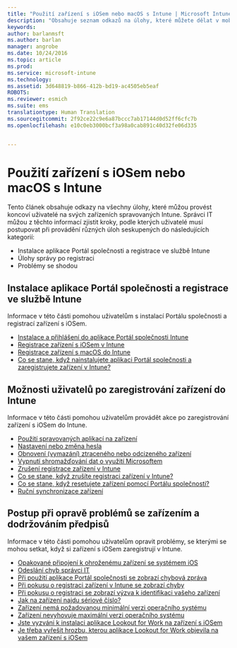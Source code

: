 ```yaml
---
title: "Použití zařízení s iOSem nebo macOS s Intune | Microsoft Intune"
description: "Obsahuje seznam odkazů na úlohy, které můžete dělat v mobilních zařízení s iOSem nebo macOS, když je zařízení registrované v Intune."
keywords: 
author: barlanmsft
ms.author: barlan
manager: angrobe
ms.date: 10/24/2016
ms.topic: article
ms.prod: 
ms.service: microsoft-intune
ms.technology: 
ms.assetid: 3d648819-b866-412b-bd19-ac4505eb5eaf
ROBOTS: 
ms.reviewer: esmich
ms.suite: ems
translationtype: Human Translation
ms.sourcegitcommit: 2f92ce22c9e6a87bccc7ab17144d0d52ff6cfc7b
ms.openlocfilehash: e10c0eb3000bcf3a98a0cab891c40d32fe06d335


---
```


# <a name="using-your-ios-or-macos-device-with-intune"></a>Použití zařízení s iOSem nebo macOS s Intune

Tento článek obsahuje odkazy na všechny úlohy, které můžou provést koncoví uživatelé na svých zařízeních spravovaných Intune. Správci IT můžou z těchto informací zjistit kroky, podle kterých uživatelé musí postupovat při provádění různých úloh seskupených do následujících kategorií:
- Instalace aplikace Portál společnosti a registrace ve službě Intune
- Úlohy správy po registraci
- Problémy se shodou

## <a name="company-portal-app-installation-and-intune-enrollment"></a>Instalace aplikace Portál společnosti a registrace ve službě Intune

Informace v této části pomohou uživatelům s instalací Portálu společnosti a registrací zařízení s iOSem.

- [Instalace a přihlášení do aplikace Portál společnosti Intune](install-and-sign-in-to-the-intune-company-portal-app-ios.md)
- [Registrace zařízení s iOSem v Intune](enroll-your-device-in-intune-ios.md)
- [Registrace zařízení s macOS do Intune](enroll-your-device-in-intune-macos.md)
- [Co se stane, když nainstalujete aplikaci Portál společnosti a zaregistrujete zařízení v Intune?](what-happens-if-you-install-the-Company-Portal-app-and-enroll-your-device-in-intune-ios.md)

## <a name="things-users-can-do-when-their-device-is-enrolled-in-intune"></a>Možnosti uživatelů po zaregistrování zařízení do Intune

Informace v této části pomohou uživatelům provádět akce po zaregistrování zařízení s iOSem do Intune.

- [Použití spravovaných aplikací na zařízení](use-managed-apps-on-your-device-ios.md)
- [Nastavení nebo změna hesla](set-or-change-your-passcode-ios.md)
- [Obnovení (vymazání) ztraceného nebo odcizeného zařízení](reset-erase-your-lost-or-stolen-device-ios.md)
- [Vypnutí shromažďování dat o využití Microsoftem](turn-off-microsoft-usage-data-collection-ios.md)
- [Zrušení registrace zařízení v Intune](unenroll-your-device-from-intune-ios.md)
- [Co se stane, když zrušíte registraci zařízení v Intune?](what-happens-if-you-unenroll-your-device-from-intune-ios.md)
- [Co se stane, když resetujete zařízení pomocí Portálu společnosti?](what-happens-if-you-reset-your-device-using-the-company-portal-ios.md)
- [Ruční synchronizace zařízení](sync-your-device-manually-ios.md)

## <a name="steps-to-fix-device-and-compliance-issues"></a>Postup při opravě problémů se zařízením a dodržováním předpisů

Informace v této části pomohou uživatelům opravit problémy, se kterými se mohou setkat, když si zařízení s iOSem zaregistrují v Intune.

- [Opakované připojení k ohroženému zařízení se systémem iOS](how-to-reconnect-a-compromised-ios-device.md)
- [Odeslání chyb správci IT](send-errors-to-your-it-admin-ios.md)
- [Při použití aplikace Portál společnosti se zobrazí chybová zpráva](you-get-an-error-while-using-the-company-portal-app-ios.md)
- [Při pokusu o registraci zařízení v Intune se zobrazí chyby](you-see-errors-while-trying-to-enroll-your-device-in-intune-ios.md)
- [Při pokusu o registraci se zobrazí výzva k identifikaci vašeho zařízení](you-are-asked-to-identify-your-device-when-trying-to-enroll-ios.md)
- [Jak na zařízení najdu sériové číslo?](how-do-i-find-the-serial-number-on-my-device-ios.md)
- [Zařízení nemá požadovanou minimální verzi operačního systému](device-doesnt-have-the-required-minimum-operating-system-version-ios.md)
- [Zařízení nevyhovuje maximální verzi operačního systému](device-doesnt-comply-with-the-maximum-operating-system-version-ios.md)
- [Jste vyzváni k instalaci aplikace Lookout for Work na zařízení s iOSem](you-are-prompted-to-install-lookout-for-work-ios.md)
- [Je třeba vyřešit hrozbu, kterou aplikace Lookout for Work objevila na vašem zařízení s iOSem](you-need-to-resolve-a-threat-found-by-lookout-for-work-ios.md)



<!--HONumber=Dec16_HO2-->


